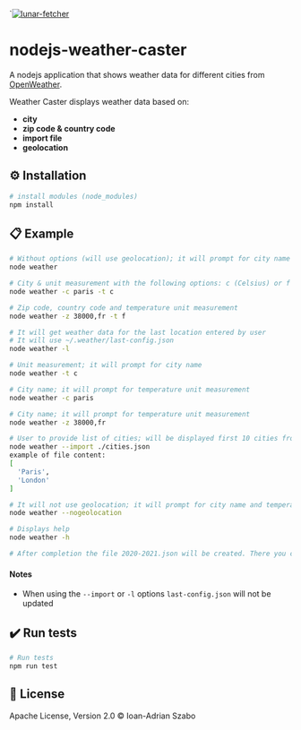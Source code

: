 `[![lunar-fetcher](https://i.imgur.com/yEchLhG.png)](#)

# nodejs-weather-caster
A nodejs application that shows weather data for different cities from  [OpenWeather](https://openweathermap.org/).

Weather Caster displays weather data based on:
- **city**
- **zip code & country code**
- **import file**
- **geolocation**

## :gear: Installation

```sh
# install modules (node_modules)
npm install
```

## :clipboard: Example
```sh
# Without options (will use geolocation); it will prompt for city name and temperature unit measurement
node weather

# City & unit measurement with the following options: c (Celsius) or f (Fahrenheit)
node weather -c paris -t c

# Zip code, country code and temperature unit measurement
node weather -z 38000,fr -t f

# It will get weather data for the last location entered by user  
# It will use ~/.weather/last-config.json 
node weather -l

# Unit measurement; it will prompt for city name
node weather -t c

# City name; it will prompt for temperature unit measurement
node weather -c paris

# City name; it will prompt for temperature unit measurement
node weather -z 38000,fr

# User to provide list of cities; will be displayed first 10 cities from array
node weather --import ./cities.json
example of file content:
[
  'Paris',
  'London'
]

# It will not use geolocation; it will prompt for city name and temperature unit measurement
node weather --nogeolocation

# Displays help
node weather -h

# After completion the file 2020-2021.json will be created. There you can find all lunar data for specified years.
```

#### Notes
- When using the `--import` or `-l` options `last-config.json` will not be updated

## :heavy_check_mark: Run tests
```sh
# Run tests 
npm run test
```

## :scroll: License
Apache License, Version 2.0 © Ioan-Adrian Szabo
